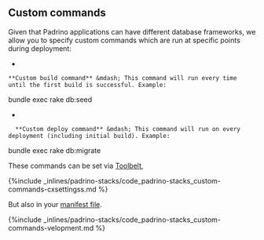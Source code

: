 <!-- post: -->


## Custom commands

Given that Padrino applications can have different database frameworks, we allow you to specify custom commands which are run at specific points during deployment:

*

    **Custom build command** &mdash; This command will run every time until the first build is successful. Example:

      
bundle exec rake db:seed


*

      **Custom deploy command** &mdash; This command will run on every deployment (including initial build). Example:

      
bundle exec rake db:migrate


These commands can be set via [Toolbelt](/toolbelt/toolbelt-settings-command),



{%include _inlines/padrino-stacks/code_padrino-stacks_custom-commands-cxsettingss.md %}



But also in your [manifest file](/building-your-stack/getting-started-with-manifest-files).



{%include _inlines/padrino-stacks/code_padrino-stacks_custom-commands-velopment.md %}



